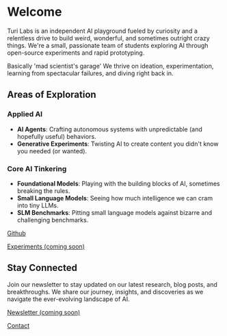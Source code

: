 # Welcome

Turi Labs is an independent AI playground fueled by curiosity and a relentless drive to build weird, wonderful, and sometimes outright crazy things. We're a small, passionate team of students exploring AI through open-source experiments and rapid prototyping. 


Basically 'mad scientist's garage' 
We thrive on ideation, experimentation, learning from spectacular failures, and diving right back in.


## Areas of Exploration

### Applied AI 
- **AI Agents**: Crafting autonomous systems with unpredictable (and hopefully useful) behaviors.
- **Generative Experiments**: Twisting AI to create content you didn't know you needed (or wanted).

### Core AI Tinkering
- **Foundational Models**: Playing with the building blocks of AI, sometimes breaking the rules.
- **Small Language Models**: Seeing how much intelligence we can cram into tiny LLMs.
- **SLM Benchmarks**: Pitting small language models against bizarre and challenging benchmarks.

[Github](https://github.com/Turi-Labs)

[Experiments (coming soon)](/experiments)


## Stay Connected
Join our newsletter to stay updated on our latest research, blog posts, and breakthroughs. We share our journey, insights, and discoveries as we navigate the ever-evolving landscape of AI.

[Newsletter (coming soon)](#)

[Contact](/about)
